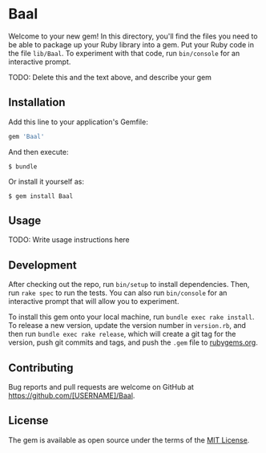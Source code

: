 # Baal

Welcome to your new gem! In this directory, you'll find the files you need to be able to package up your Ruby library into a gem. Put your Ruby code in the file `lib/Baal`. To experiment with that code, run `bin/console` for an interactive prompt.

TODO: Delete this and the text above, and describe your gem

## Installation

Add this line to your application's Gemfile:

```ruby
gem 'Baal'
```

And then execute:

    $ bundle

Or install it yourself as:

    $ gem install Baal

## Usage

TODO: Write usage instructions here

## Development

After checking out the repo, run `bin/setup` to install dependencies. Then, run `rake spec` to run the tests. You can also run `bin/console` for an interactive prompt that will allow you to experiment.

To install this gem onto your local machine, run `bundle exec rake install`. To release a new version, update the version number in `version.rb`, and then run `bundle exec rake release`, which will create a git tag for the version, push git commits and tags, and push the `.gem` file to [rubygems.org](https://rubygems.org).

## Contributing

Bug reports and pull requests are welcome on GitHub at https://github.com/[USERNAME]/Baal.


## License

The gem is available as open source under the terms of the [MIT License](http://opensource.org/licenses/MIT).

